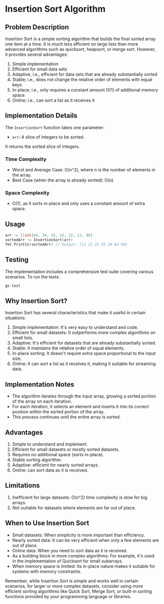 # Insertion Sort Algorithm

## Problem Description

Insertion Sort is a simple sorting algorithm that builds the final sorted array one item at a time. It is much less efficient on large lists than more advanced algorithms such as quicksort, heapsort, or merge sort. However, it provides several advantages:

1. Simple implementation
2. Efficient for small data sets
3. Adaptive, i.e., efficient for data sets that are already substantially sorted
4. Stable; i.e., does not change the relative order of elements with equal keys
5. In-place; i.e., only requires a constant amount O(1) of additional memory space
6. Online; i.e., can sort a list as it receives it

## Implementation Details

The `InsertionSort` function takes one parameter:
- `arr`: A slice of integers to be sorted.

It returns the sorted slice of integers.

### Time Complexity
- Worst and Average Case: O(n^2), where n is the number of elements in the array.
- Best Case (when the array is already sorted): O(n)

### Space Complexity
- O(1), as it sorts in-place and only uses a constant amount of extra space.

## Usage

```go
arr := []int{64, 34, 25, 12, 22, 11, 90}
sortedArr := InsertionSort(arr)
fmt.Println(sortedArr) // Output: [11 12 22 25 34 64 90]
```

## Testing

The implementation includes a comprehensive test suite covering various scenarios. To run the tests:

```bash
go test
```

## Why Insertion Sort?

Insertion Sort has several characteristics that make it useful in certain situations:

1. Simple implementation: It's very easy to understand and code.
2. Efficient for small datasets: It outperforms more complex algorithms on small lists.
3. Adaptive: It's efficient for datasets that are already substantially sorted.
4. Stable: It maintains the relative order of equal elements.
5. In-place sorting: It doesn't require extra space proportional to the input size.
6. Online: It can sort a list as it receives it, making it suitable for streaming data.

## Implementation Notes

- The algorithm iterates through the input array, growing a sorted portion of the array on each iteration.
- For each iteration, it selects an element and inserts it into its correct position within the sorted portion of the array.
- This process continues until the entire array is sorted.

## Advantages

1. Simple to understand and implement.
2. Efficient for small datasets or mostly sorted datasets.
3. Requires no additional space (sorts in-place).
4. Stable sorting algorithm.
5. Adaptive: efficient for nearly sorted arrays.
6. Online: can sort data as it is received.

## Limitations

1. Inefficient for large datasets: O(n^2) time complexity is slow for big arrays.
2. Not suitable for datasets where elements are far out of place.

## When to Use Insertion Sort

- Small datasets: When simplicity is more important than efficiency.
- Nearly sorted data: It can be very efficient when only a few elements are out of place.
- Online data: When you need to sort data as it is received.
- As a building block in more complex algorithms: For example, it's used in the implementation of Quicksort for small subarrays.
- When memory space is limited: Its in-place nature makes it suitable for systems with memory constraints.

Remember, while Insertion Sort is simple and works well in certain scenarios, for larger or more complex datasets, consider using more efficient sorting algorithms like Quick Sort, Merge Sort, or built-in sorting functions provided by your programming language or libraries.
